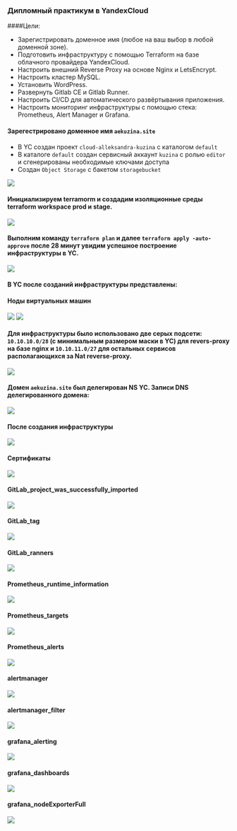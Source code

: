 ### Дипломный практикум в YandexCloud

####Цели:

* Зарегистрировать доменное имя (любое на ваш выбор в любой доменной зоне).
* Подготовить инфраструктуру с помощью Terraform на базе облачного провайдера YandexCloud.
* Настроить внешний Reverse Proxy на основе Nginx и LetsEncrypt.
* Настроить кластер MySQL.
* Установить WordPress.
* Развернуть Gitlab CE и Gitlab Runner.
* Настроить CI/CD для автоматического развёртывания приложения.
* Настроить мониторинг инфраструктуры с помощью стека: Prometheus, Alert Manager и Grafana.

#### Зарегестрировано доменное имя `aekuzina.site`
#### 
* В YC создан проект `cloud-alleksandra-kuzina`  c каталогом `default`
* В каталоге `default` создан сервисный аккаунт `kuzina` с ролью `editor` и сгенерированы необходимые ключами доступа
* Создан `Object Storage` с бакетом `storagebucket`

![](YC_abucket.png)

#### Инициализируем terramorm и создадим изоляционные среды terraform workspace prod и stage.

![](Создание_workspace.png)

#### Выполним команду `terraform plan` и далее `terraform apply -auto-approve` после 28 минут увидим успешное построение инфраструктуры в YC.

![](успешноевыволенение.png)

#### В YC после созданий инфраструктуры представлены:
#### Ноды виртуальных машин
![](YC_Виртуальные_машины.png)
![](YC_Диски.png)
#### Для инфраструктуры было использовано две серых подсети: `10.10.10.0/28` (с минимальным размером маски в YC) для revers-proxy на базе nginx и `10.10.11.0/27` для остальных сервисов располагающихся за Nat reverse-proxy.
![](YC_Таблица_маршрутизации.png)
#### Домен `aekuzina.site` был делегирован NS YC. Записи DNS делегированного домена:
![](YC_Cloud_DNS.png)

#### После создания инфраструктуры
![](wwwaekuzina.site.png)

#### Сертификаты
![](Сертификаты.png)

#### GitLab_project_was_successfully_imported
![](GitLab_project_was_successfully_imported.png)

#### GitLab_tag
![](GitLab_tag.png)

#### GitLab_ranners
![](GitLab_ranners.png)

#### Prometheus_runtime_information
![](prometheus_runtime_information.png)

#### Prometheus_targets
![](prometheus_targets.png)

#### Prometheus_alerts
![](prometheus_alerts.png)

#### alertmanager
![](alertmanager.png)

#### alertmanager_filter
![](alertmanager_filter.png)

#### grafana_alerting
![](grafana_alerting.png)

#### grafana_dashboards
![](grafana_dashboards.png)

#### grafana_nodeExporterFull
![](grafana_nodeExporterFull.png)



